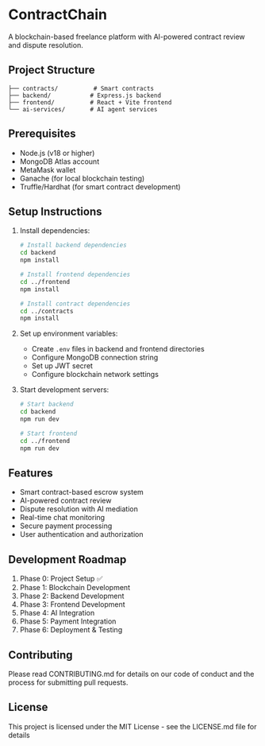 # ContractChain

A blockchain-based freelance platform with AI-powered contract review and dispute resolution.

## Project Structure

```
├── contracts/          # Smart contracts
├── backend/           # Express.js backend
├── frontend/          # React + Vite frontend
└── ai-services/       # AI agent services
```

## Prerequisites

- Node.js (v18 or higher)
- MongoDB Atlas account
- MetaMask wallet
- Ganache (for local blockchain testing)
- Truffle/Hardhat (for smart contract development)

## Setup Instructions

1. Install dependencies:
   ```bash
   # Install backend dependencies
   cd backend
   npm install

   # Install frontend dependencies
   cd ../frontend
   npm install

   # Install contract dependencies
   cd ../contracts
   npm install
   ```

2. Set up environment variables:
   - Create `.env` files in backend and frontend directories
   - Configure MongoDB connection string
   - Set up JWT secret
   - Configure blockchain network settings

3. Start development servers:
   ```bash
   # Start backend
   cd backend
   npm run dev

   # Start frontend
   cd ../frontend
   npm run dev
   ```

## Features

- Smart contract-based escrow system
- AI-powered contract review
- Dispute resolution with AI mediation
- Real-time chat monitoring
- Secure payment processing
- User authentication and authorization

## Development Roadmap

1. Phase 0: Project Setup ✅
2. Phase 1: Blockchain Development
3. Phase 2: Backend Development
4. Phase 3: Frontend Development
5. Phase 4: AI Integration
6. Phase 5: Payment Integration
7. Phase 6: Deployment & Testing

## Contributing

Please read CONTRIBUTING.md for details on our code of conduct and the process for submitting pull requests.

## License

This project is licensed under the MIT License - see the LICENSE.md file for details 